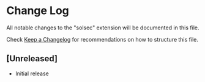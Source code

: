 # Change Log
All notable changes to the "solsec" extension will be documented in this file.

Check [Keep a Changelog](http://keepachangelog.com/) for recommendations on how to structure this file.

## [Unreleased]
- Initial release